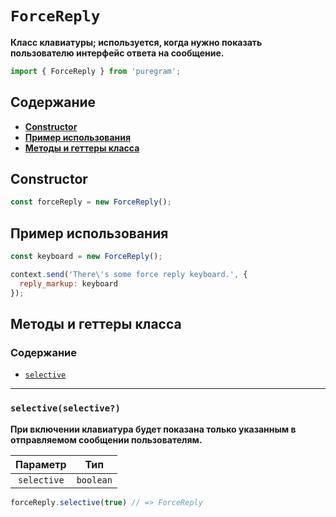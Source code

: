 # `ForceReply`

**Класс клавиатуры; используется, когда нужно показать пользователю интерфейс ответа на сообщение.**

```js
import { ForceReply } from 'puregram';
```

## Содержание

* [**Constructor**](#constructor)
* [**Пример использования**](#пример-использования)
* [**Методы и геттеры класса**](#методы-и-геттеры-класса)

## Constructor

```js
const forceReply = new ForceReply();
```

## Пример использования

```js
const keyboard = new ForceReply();

context.send('There\'s some force reply keyboard.', {
  reply_markup: keyboard
});
```

## Методы и геттеры класса

### Содержание

* [`selective`](#selectiveselective)

---

### `selective(selective?)`

**При включении клавиатура будет показана только указанным в отправляемом сообщении пользователям.**

|  Параметр   |    Тип    |
| :---------: | :-------: |
| `selective` | `boolean` |

```ts
forceReply.selective(true) // => ForceReply
```